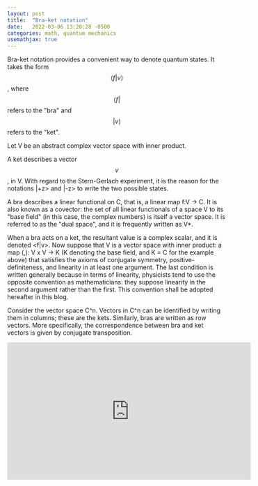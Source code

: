 ```yaml
---
layout: post
title:  "Bra-ket notation"
date:   2022-03-06 13:20:28 -0500
categories: math, quantum mechanics 
usemathjax: true
---
```


Bra-ket notation provides a convenient way to denote quantum states. It takes the form $$\langle f\vert v \rangle$$, where $$\langle f\vert$$ refers to the "bra" and $$\vert v\rangle$$ refers to the "ket". 

Let V be an abstract complex vector space with inner product.

A ket describes a vector $$v$$, in V. With regard to the Stern-Gerlach experiment, it is the reason for the notations |+z> and |-z> to write the two possible states. 

A bra describes a linear functional on C, that is, a linear map f:V -> C. It is also known as a covector: the set of all linear functionals of a space V to its "base field" (in this case, the complex numbers) is itself a vector space. It is referred to as the "dual space", and it is frequently written as V*. 

When a bra acts on a ket, the resultant value is a complex scalar, and it is denoted <f|v>. Now suppose that V is a vector space with inner product: a map (,): V x V -> K (K denoting the base field, and K = C for the example above) that satisfies the axioms of conjugate symmetry, positive-definiteness, and linearity in at least one argument. The last condition is written generally because in terms of linearity, physicists tend to use the opposite convention as mathematicians: they suppose linearity in the second argument rather than the first. This convention shall be adopted hereafter in this blog. 

Consider the vector space C^n. Vectors in C^n can be identified by writing them in columns; these are the kets. Similarly, bras are written as row vectors. More specifically, the correspondence between bra and ket vectors is given by conjugate transposition. 

<iframe width="560" height="315" src="https://www.youtube.com/embed/pjsXMwmWwyM" title="YouTube video player" frameborder="0" allow="accelerometer; autoplay; clipboard-write; encrypted-media; gyroscope; picture-in-picture" allowfullscreen></iframe>


[jekyll-docs]: https://jekyllrb.com/docs/home
[jekyll-gh]:   https://github.com/jekyll/jekyll
[jekyll-talk]: https://talk.jekyllrb.com/
